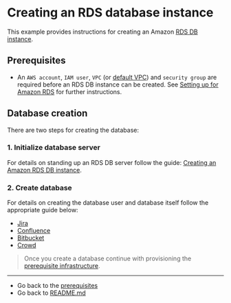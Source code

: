 # Creating an RDS database instance
This example provides instructions for creating an Amazon [RDS DB instance](https://aws.amazon.com/rds/).

## Prerequisites
* An `AWS account`, `IAM user`, `VPC` (or [default VPC](https://docs.aws.amazon.com/vpc/latest/userguide/default-vpc.html)) and `security group` are required before an RDS DB instance can be created. See [Setting up for Amazon RDS](https://docs.aws.amazon.com/AmazonRDS/latest/UserGuide/CHAP_SettingUp.html) for further instructions.

## Database creation
There are two steps for creating the database:

### 1. Initialize database server
For details on standing up an RDS DB server follow the guide: [Creating an Amazon RDS DB instance](https://docs.aws.amazon.com/AmazonRDS/latest/UserGuide/USER_CreateDBInstance.html). 
### 2. Create database
For details on creating the database user and database itself follow the appropriate guide below:

 * [Jira](https://confluence.atlassian.com/adminjiraserver/connecting-jira-applications-to-a-database-938846850.html)
 * [Confluence](https://confluence.atlassian.com/doc/database-configuration-159764.html#DatabaseConfiguration-Databasesetupsetup)
 * [Bitbucket](https://confluence.atlassian.com/bitbucketserver/connect-bitbucket-to-an-external-database-776640378.html)
 * [Crowd](https://confluence.atlassian.com/crowd/connecting-crowd-to-a-database-4030904.html)

> Once you create a database continue with provisioning the [prerequisite infrastructure](../../installation/PREREQUISITES.md).

***
* Go back to the [prerequisites](../../installation/PREREQUISITES.md)
* Go back to [README.md](/)

